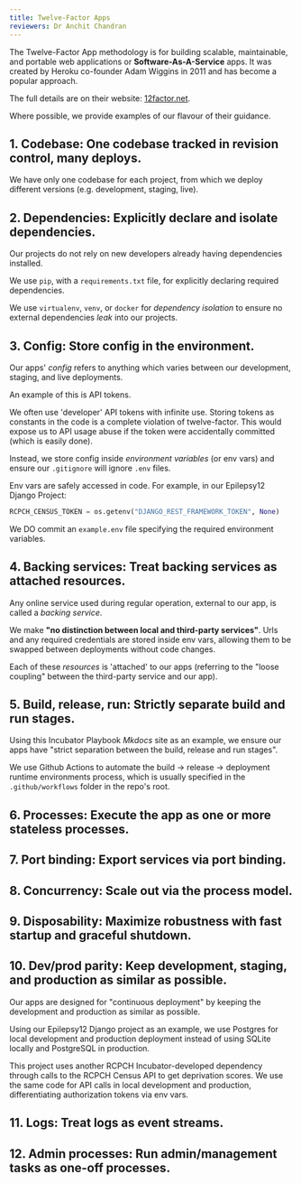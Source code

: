 ```yaml
---
title: Twelve-Factor Apps
reviewers: Dr Anchit Chandran
---
```


The Twelve-Factor App methodology is for building scalable, maintainable, and portable web applications or **Software-As-A-Service** apps. It was created by Heroku co-founder Adam Wiggins in 2011 and has become a popular approach.

The full details are on their website: [12factor.net](https://12factor.net/).

Where possible, we provide examples of our flavour of their guidance.

## 1. Codebase: One codebase tracked in revision control, many deploys.

We have only one codebase for each project, from which we deploy different versions (e.g. development, staging, live).

## 2. Dependencies: Explicitly declare and isolate dependencies.

Our projects do not rely on new developers already having dependencies installed.

We use `pip`, with a `requirements.txt` file, for explicitly declaring required dependencies.

We use `virtualenv`, `venv`, or `docker` for *dependency isolation* to ensure no external dependencies *leak* into our projects.

## 3. Config: Store config in the environment.

Our apps' *config* refers to anything which varies between our development, staging, and live deployments.

An example of this is API tokens.

We often use 'developer' API tokens with infinite use. Storing tokens as constants in the code is a complete violation of twelve-factor. This would expose us to API usage abuse if the token were accidentally committed (which is easily done).

Instead, we store config inside *environment variables* (or env vars) and ensure our `.gitignore` will ignore `.env` files.

Env vars are safely accessed in code. For example, in our Epilepsy12 Django Project:

```py title="settings.py"
RCPCH_CENSUS_TOKEN = os.getenv("DJANGO_REST_FRAMEWORK_TOKEN", None)
```

We DO commit an `example.env` file specifying the required environment variables.  

## 4. Backing services: Treat backing services as attached resources.

Any online service used during regular operation, external to our app, is called a *backing service*.

We make **"no distinction between local and third-party services"**. Urls and any required credentials are stored inside env vars, allowing them to be swapped between deployments without code changes.

Each of these *resources* is 'attached' to our apps (referring to the "loose coupling" between the third-party service and our app).

## 5. Build, release, run: Strictly separate build and run stages.

Using this Incubator Playbook *Mkdocs* site as an example, we ensure our apps have "strict separation between the build, release and run stages".

We use Github Actions to automate the build -> release -> deployment runtime environments process, which is usually specified in the `.github/workflows` folder in the repo's root.

## 6. Processes: Execute the app as one or more stateless processes.

## 7. Port binding: Export services via port binding.

## 8. Concurrency: Scale out via the process model.

## 9. Disposability: Maximize robustness with fast startup and graceful shutdown.

## 10. Dev/prod parity: Keep development, staging, and production as similar as possible.

Our apps are designed for "continuous deployment" by keeping the development and production as similar as possible.

Using our Epilepsy12 Django project as an example, we use Postgres for local development and production deployment instead of using SQLite locally and PostgreSQL in production.

This project uses another RCPCH Incubator-developed dependency through calls to the RCPCH Census API to get deprivation scores. We use the same code for API calls in local development and production, differentiating authorization tokens via env vars.

## 11. Logs: Treat logs as event streams.

## 12. Admin processes: Run admin/management tasks as one-off processes.
